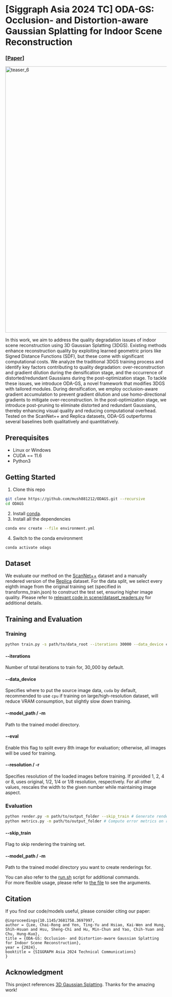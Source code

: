 # [Siggraph Asia 2024 TC] ODA-GS: Occlusion- and Distortion-aware Gaussian Splatting for Indoor Scene Reconstruction

### [[Paper](https://dl.acm.org/doi/abs/10.1145/3681758.3697997)]

<img width="2662" height="831" alt="teaser_6" src="https://github.com/user-attachments/assets/9c9de5d1-5e2c-45be-9f95-72bb186a2259" />

In this work, we aim to address the quality degradation issues of indoor scene reconstruction using 3D Gaussian Splatting (3DGS). Existing methods enhance reconstruction quality by exploiting learned geometric priors like Signed Distance Functions (SDF), but these come with significant computational costs. We analyze the traditional 3DGS training process and identify key factors contributing to quality degradation: over-reconstruction and gradient dilution during the densification stage, and the occurrence of distorted/redundant Gaussians during the post-optimization stage. To tackle these issues, we introduce ODA-GS, a novel framework that modifies 3DGS with tailored modules. During densification, we employ occlusion-aware gradient accumulation to prevent gradient dilution and use homo-directional gradients to mitigate over-reconstruction. In the post-optimization stage, we introduce post-pruning to eliminate distorted and redundant Gaussians, thereby enhancing visual quality and reducing computational overhead. Tested on the ScanNet++ and Replica datasets, ODA-GS outperforms several baselines both qualitatively and quantitatively.

## Prerequisites
* Linux or Windows
* CUDA == 11.6
* Python3

## Getting Started
1. Clone this repo
```sh
git clone https://github.com/mush881212/ODAGS.git --recursive
cd ODAGS
```
2. Install [conda](https://www.anaconda.com/).
3. Install all the dependencies
```sh
conda env create --file environment.yml
```
4. Switch to the conda environment
```sh
conda activate odags
```
## Dataset
We evaluate our method on the [ScanNet++](https://kaldir.vc.in.tum.de/scannetpp/) dataset and a manually rendered version of the [Replica](https://github.com/facebookresearch/Replica-Dataset) dataset. For the data split, we select every eighth image from the original training set (specified in transforms_train.json) to construct the test set, ensuring higher image quality. Please refer to [relevant code in scene/dataset_readers.py](scene/dataset_readers.py#L225) for additional details.

## Training and Evaluation
### Training
```sh
python train.py -s path/to/data_root --iterations 30000 --data_device cpu --model_path path/to/output_folder --eval -r 1
```
#### --iterations
Number of total iterations to train for, 30_000 by default.
#### --data_device
Specifies where to put the source image data, ```cuda``` by default, recommended to use ```cpu``` if training on large/high-resolution dataset, will reduce VRAM consumption, but slightly slow down training.
#### --model_path / -m
Path to the trained model directory.
#### --eval
Enable this flag to split every 8th image for evaluation; otherwise, all images will be used for training.
#### --resolution / -r
Specifies resolution of the loaded images before training. If provided 1, 2, 4 or 8, uses original, 1/2, 1/4 or 1/8 resolution, respectively. For all other values, rescales the width to the given number while maintaining image aspect.

### Evaluation
```sh
python render.py -m path/to/output_folder --skip_train # Generate renderings
python metrics.py -m path/to/output_folder # Compute error metrics on renderings
```
#### --skip_train
Flag to skip rendering the training set.
#### --model_path / -m
Path to the trained model directory you want to create renderings for.
  
  
You can also refer to the [run.sh](run.sh) script for additional commands.  
For more flexible usage, please refer to [the file](arguments/__init__.py) to see the arguments.

## Citation
If you find our code/models useful, please consider citing our paper:
```
@inproceedings{10.1145/3681758.3697997,
author = {Lee, Chai-Rong and Yen, Ting-Yu and Hsiao, Kai-Wen and Hung, Shih-Hsuan and Hsu, Sheng-Chi and Hu, Min-Chun and Yao, Chih-Yuan and Chu, Hung-Kuo},
title = {ODA-GS: Occlusion- and Distortion-aware Gaussian Splatting for Indoor Scene Reconstruction},
year = {2024},
booktitle = {SIGGRAPH Asia 2024 Technical Communications}
}
```

## Acknowledgment
This project references [3D Gaussian Splatting](https://github.com/graphdeco-inria/gaussian-splatting). Thanks for the amazing work!

